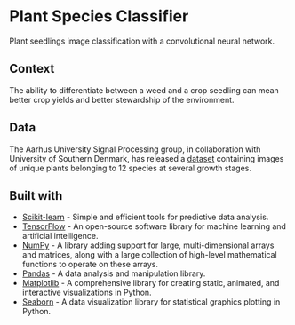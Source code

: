 # Plant Species Classifier 

Plant seedlings image classification with a convolutional neural network. 

## Context

The ability to differentiate between a weed and a crop seedling can mean better crop yields and better stewardship of the environment.

## Data

The Aarhus University Signal Processing group, in collaboration with University of Southern Denmark, has released a [dataset](https://www.kaggle.com/c/plant-seedlings-classification) containing images of unique plants belonging to 12 species at several growth stages. 

## Built with

- [Scikit-learn](https://scikit-learn.org/) - Simple and efficient tools for predictive data analysis.
- [TensorFlow](https://www.tensorflow.org/) - An open-source software library for machine learning and artificial intelligence.
- [NumPy](https://numpy.org/) - A library adding support for large, multi-dimensional arrays and matrices, along with a large collection of high-level mathematical functions to operate on these arrays.
- [Pandas](https://pandas.pydata.org/) - A data analysis and manipulation library.
- [Matplotlib](https://matplotlib.org/) - A comprehensive library for creating static, animated, and interactive visualizations in Python.
- [Seaborn](https://seaborn.pydata.org/) - A data visualization library for statistical graphics plotting in Python.
